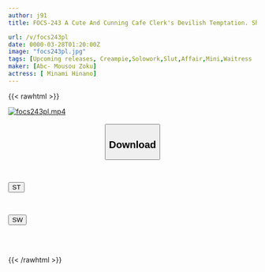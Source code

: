 ```yaml
---
author: j91
title: FOCS-243 A Cute And Cunning Cafe Clerk's Devilish Temptation. She Stares At You And Licks Your Nipples, And Your Reason Is Gone! A Fierce Piston-like Insemination Press Creampie Affair. Minami Hinano

url: /v/focs243pl
date: 0000-03-28T01:20:00Z
image: "focs243pl.jpg"
tags: [Upcoming releases, Creampie,Solowork,Slut,Affair,Mini,Waitress	]
maker: [Abc- Mousou Zoku]
actress: [ Minami Hinano]
---
```



{{< rawhtml >}}

<div class="video" data-videoid="pending_link.html">
    <a href="javascript:;">
        <img src="/v/focs243pl/focs243pl.jpg" width="WIDTH" height="HEIGHT" alt="focs243pl.mp4" loading="lazy">
    </a>
</div>

<script type="text/javascript" src="https://j91.asia/asset/on-demand-pend.js"></script>

<br>
  <link rel="stylesheet" href="https://j91.asia/asset/bs5.css">
  
  <center>
  <button class="btn btn-primary" type="button" data-bs-toggle="collapse" data-bs-target=".multi-collapse" aria-expanded="false" aria-controls="multiCollapseExample1 multiCollapseExample2"><h2>Download</h2></button></center>
</p>
<div class="row">
  <div class="col">
    <div class="collapse multi-collapse" id="multiCollapseExample1">
      <div class="card card-body">
	      	      <br>
<div class="buttons">  
<p><a href="https://j91.asia/pending_link.html" target="_blank"><button class="btn-hover color-3"><i class="fa fa-download"></i> ST</button></a></p></div>
    </div>
  </div>
</div>
  <div class="col">
    <div class="collapse multi-collapse" id="multiCollapseExample2">
      <div class="card card-body">
	      <br>
<div class="buttons">
<p><a href="https://j91.asia/pending_link.html" target="_blank"><button class="btn-hover color-2"><i class="fa fa-download"></i> SW</button></a></p></div>
<br><br>
      </div>
    </div>
  </div>
</div>

{{< /rawhtml >}}